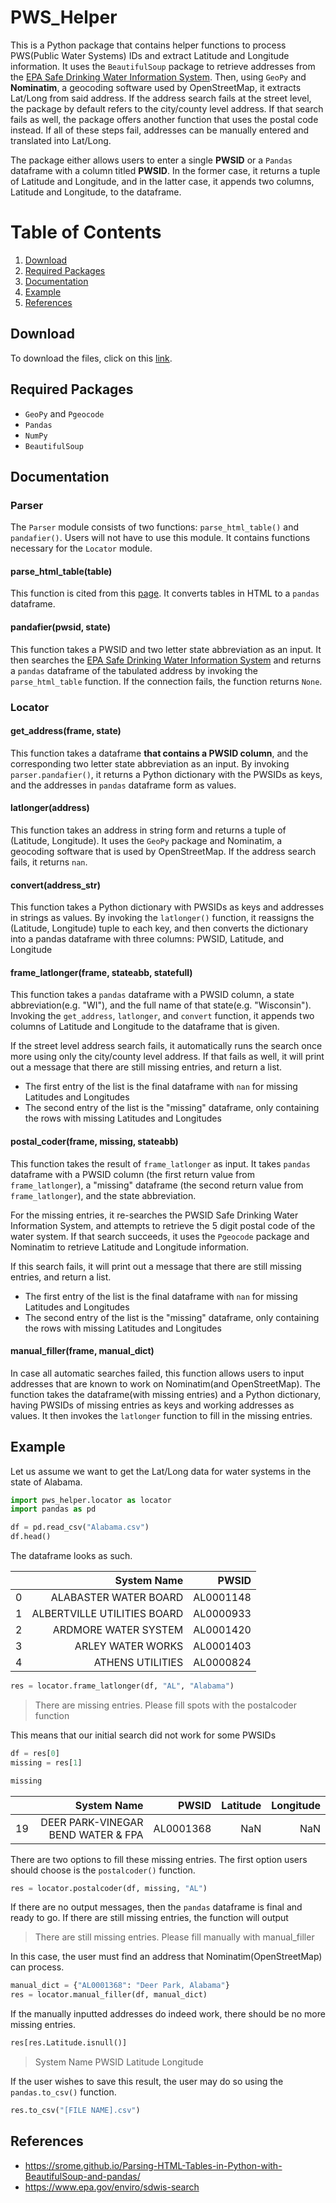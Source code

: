 # PWS_Helper
This is a Python package that contains helper functions to process PWS(Public Water Systems) IDs and extract Latitude and Longitude information. It uses the `BeautifulSoup` package to retrieve addresses from the [EPA Safe Drinking Water Information System](https://www.epa.gov/enviro/sdwis-search). Then, using `GeoPy` and **Nominatim**, a geocoding software used by OpenStreetMap, it extracts Lat/Long from said address. If the address search fails at the street level, the package by default refers to the city/county level address. If that search fails as well, the package offers another function that uses the postal code instead. If all of these steps fail, addresses can be manually entered and translated into Lat/Long.

The package either allows users to enter a single **PWSID** or a `Pandas` dataframe with a column titled **PWSID**. In the former case, it returns a tuple of Latitude and Longitude, and in the latter case, it appends two columns, Latitude and Longitude, to the dataframe.

# Table of Contents
1. [Download](#download)
2. [Required Packages](#packages)
3. [Documentation](#documentation)
4. [Example](#example)
5. [References](#reference)

## Download <a name="download"> </a>
To download the files, click on this [link](https://github.com/bpark67/PWS_Helper/archive/refs/tags/v1.0.0-alpha.tar.gz).

## Required Packages <a name="packages"> </a>

- `GeoPy` and `Pgeocode`
- `Pandas`
- `NumPy`
- `BeautifulSoup`

## Documentation <a name="documentation"> </a>

### Parser

The `Parser` module consists of two functions: `parse_html_table()` and `pandafier()`. Users will not have to use this module. It contains functions necessary for the `Locator` module.

#### parse_html_table(table)

This function is cited from this [page](https://srome.github.io/Parsing-HTML-Tables-in-Python-with-BeautifulSoup-and-pandas/). It converts tables in HTML to a `pandas` dataframe.

#### pandafier(pwsid, state)

This function takes a PWSID and two letter state abbreviation as an input. It then searches the [EPA Safe Drinking Water Information System](https://www.epa.gov/enviro/sdwis-search) and returns a `pandas` dataframe of the tabulated address by invoking the `parse_html_table` function. If the connection fails, the function returns `None`.

### Locator

#### get_address(frame, state)

This function takes a dataframe **that contains a PWSID column**, and the corresponding two letter state abbreviation as an input. By invoking `parser.pandafier()`, it returns a Python dictionary with the PWSIDs as keys, and the addresses in `pandas` dataframe form as values. 

#### latlonger(address)

This function takes an address in string form and returns a tuple of (Latitude, Longitude). It uses the `GeoPy` package and Nominatim, a geocoding software that is used by OpenStreetMap. If the address search fails, it returns `nan`.

#### convert(address_str)

This function takes a Python dictionary with PWSIDs as keys and addresses in strings as values. By invoking the `latlonger()` function, it reassigns the (Latitude, Longitude) tuple to each key, and then converts the dictionary into a pandas dataframe with three columns: PWSID, Latitude, and Longitude

#### frame_latlonger(frame, stateabb, statefull)

This function takes a `pandas` dataframe with a PWSID column, a state abbreviation(e.g. "WI"), and the full name of that state(e.g. "Wisconsin"). Invoking the `get_address`, `latlonger`, and `convert` function, it appends two columns of Latitude and Longitude to the dataframe that is given.

If the street level address search fails, it automatically runs the search once more using only the city/county level address. If that fails as well, it will print out a message that there are still missing entries, and return a list. 

- The first entry of the list is the final dataframe with `nan` for missing Latitudes and Longitudes
- The second entry of the list is the "missing" dataframe, only containing the rows with missing Latitudes and Longitudes

#### postal_coder(frame, missing, stateabb)

This function takes the result of `frame_latlonger` as input. It takes `pandas` dataframe with a PWSID column (the first return value from `frame_latlonger`), a "missing" dataframe (the second return value from `frame_latlonger`), and the state abbreviation. 

For the missing entries, it re-searches the PWSID Safe Drinking Water Information System, and attempts to retrieve the 5 digit postal code of the water system. If that search succeeds, it uses the `Pgeocode` package and Nominatim to retrieve Latitude and Longitude information.

If this search fails, it will print out a message that there are still missing entries, and return a list. 

- The first entry of the list is the final dataframe with `nan` for missing Latitudes and Longitudes
- The second entry of the list is the "missing" dataframe, only containing the rows with missing Latitudes and Longitudes

#### manual_filler(frame, manual_dict)

In case all automatic searches failed, this function allows users to input addresses that are known to work on Nominatim(and OpenStreetMap). The function takes the dataframe(with missing entries) and a Python dictionary, having PWSIDs of missing entries as keys and working addresses as values. It then invokes the `latlonger` function to fill in the missing entries.


## Example <a name="example"> </a>

Let us assume we want to get the Lat/Long data for water systems in the state of Alabama. 

```python
import pws_helper.locator as locator
import pandas as pd

df = pd.read_csv("Alabama.csv")
df.head()
```

The dataframe looks as such.

|   |                 System Name |     PWSID |
|--:|----------------------------:|----------:|
| 0 |       ALABASTER WATER BOARD | AL0001148 |
| 1 | ALBERTVILLE UTILITIES BOARD | AL0000933 |
| 2 |        ARDMORE WATER SYSTEM | AL0001420 |
| 3 |           ARLEY WATER WORKS | AL0001403 |
| 4 |            ATHENS UTILITIES | AL0000824 |

```python
res = locator.frame_latlonger(df, "AL", "Alabama")
```
> There are missing entries. Please fill spots with the postalcoder function

This means that our initial search did not work for some PWSIDs

```python
df = res[0]
missing = res[1]

missing
```

|    |                        System Name |     PWSID | Latitude | Longitude |
|---:|-----------------------------------:|----------:|---------:|----------:|
| 19 | DEER PARK-VINEGAR BEND WATER & FPA | AL0001368 |      NaN |       NaN |

There are two options to fill these missing entries. The first option users should choose is the `postalcoder()` function.

```python
res = locator.postalcoder(df, missing, "AL")
```

If there are no output messages, then the `pandas` dataframe is final and ready to go. If there are still missing entries, the function will output

> There are still missing entries. Please fill manually with manual_filler

In this case, the user must find an address that Nominatim(OpenStreetMap) can process.

```python
manual_dict = {"AL0001368": "Deer Park, Alabama"}
res = locator.manual_filler(df, manual_dict)
```

If the manually inputted addresses do indeed work, there should be no more missing entries.

```python
res[res.Latitude.isnull()]
```

> System Name	PWSID	Latitude	Longitude

If the user wishes to save this result, the user may do so using the `pandas.to_csv()` function.

```python
res.to_csv("[FILE NAME].csv")
```

## References <a name="reference"> </a>

- https://srome.github.io/Parsing-HTML-Tables-in-Python-with-BeautifulSoup-and-pandas/
- https://www.epa.gov/enviro/sdwis-search